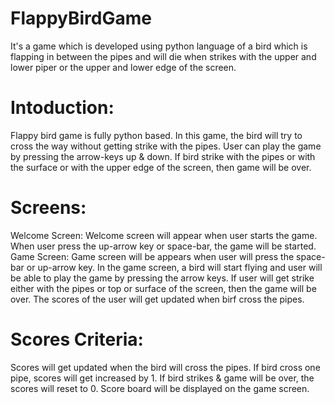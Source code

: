 # FlappyBirdGame
It's a game which is developed using python language of a bird which is flapping in between the pipes and will die when strikes with the upper and lower piper or the upper and lower edge of the screen.

# Intoduction:
Flappy bird game is fully python based. 
In this game, the bird will try to cross the way without getting strike with the pipes.
User can play the game by pressing the arrow-keys up & down.
If bird strike with the pipes or with the surface or with the upper edge of the screen, 
then game will be over.

# Screens:
Welcome Screen: Welcome screen will appear when user starts the game.
When user press the up-arrow key or space-bar, the game will be started.
Game Screen: Game screen will be appears when user will press the space-bar or up-arrow key.
In the game screen,  a bird will start flying and user will be able to play the game by pressing the arrow keys.
If user will get strike either with the pipes or top or surface of the screen, then the game will be over.
The scores of the user will get updated when birf cross the pipes.

# Scores Criteria:
Scores will get updated when the bird will cross the pipes.
If bird cross one pipe, scores will get increased by 1.
If bird strikes & game will be over, the scores will reset to 0.
Score board will be displayed on the game screen.
